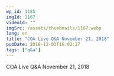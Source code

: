 ```yaml
---
wp_id: 1185
imgId: 1167
videoId: ""
imgSrc: /assets/thumbnails/1167.webp
lang: en
title: "COA Live Q&A November 21, 2018"
pubDate: 2018-12-03T16:02:27
tags: ["q&a"]
---
```


<!-- page: 6 -->

<p>COA Live Q&amp;A November 21, 2018</p>
